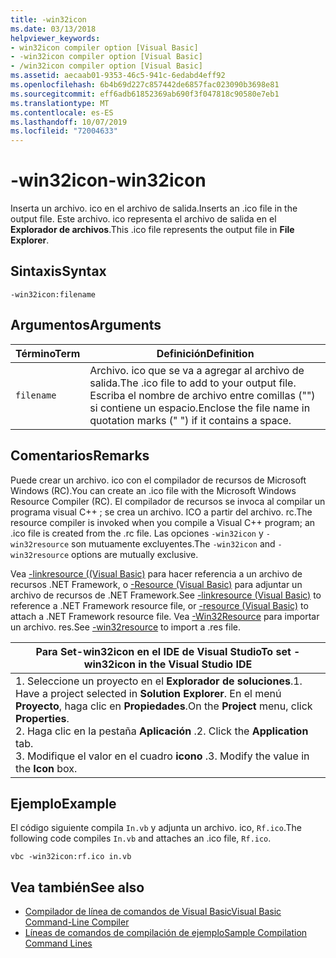 ```yaml
---
title: -win32icon
ms.date: 03/13/2018
helpviewer_keywords:
- win32icon compiler option [Visual Basic]
- -win32icon compiler option [Visual Basic]
- /win32icon compiler option [Visual Basic]
ms.assetid: aecaab01-9353-46c5-941c-6edabd4eff92
ms.openlocfilehash: 6b4b69d227c857442de6857fac023090b3698e81
ms.sourcegitcommit: eff6adb61852369ab690f3f047818c90580e7eb1
ms.translationtype: MT
ms.contentlocale: es-ES
ms.lasthandoff: 10/07/2019
ms.locfileid: "72004633"
---
```

# <a name="-win32icon"></a><span data-ttu-id="5bc4d-102">-win32icon</span><span class="sxs-lookup"><span data-stu-id="5bc4d-102">-win32icon</span></span>
<span data-ttu-id="5bc4d-103">Inserta un archivo. ico en el archivo de salida.</span><span class="sxs-lookup"><span data-stu-id="5bc4d-103">Inserts an .ico file in the output file.</span></span> <span data-ttu-id="5bc4d-104">Este archivo. ico representa el archivo de salida en el **Explorador de archivos**.</span><span class="sxs-lookup"><span data-stu-id="5bc4d-104">This .ico file represents the output file in **File Explorer**.</span></span>  
  
## <a name="syntax"></a><span data-ttu-id="5bc4d-105">Sintaxis</span><span class="sxs-lookup"><span data-stu-id="5bc4d-105">Syntax</span></span>  
  
```console  
-win32icon:filename  
```  
  
## <a name="arguments"></a><span data-ttu-id="5bc4d-106">Argumentos</span><span class="sxs-lookup"><span data-stu-id="5bc4d-106">Arguments</span></span>  
  
|<span data-ttu-id="5bc4d-107">Término</span><span class="sxs-lookup"><span data-stu-id="5bc4d-107">Term</span></span>|<span data-ttu-id="5bc4d-108">Definición</span><span class="sxs-lookup"><span data-stu-id="5bc4d-108">Definition</span></span>|  
|---|---|  
|`filename`|<span data-ttu-id="5bc4d-109">Archivo. ico que se va a agregar al archivo de salida.</span><span class="sxs-lookup"><span data-stu-id="5bc4d-109">The .ico file to add to your output file.</span></span> <span data-ttu-id="5bc4d-110">Escriba el nombre de archivo entre comillas ("") si contiene un espacio.</span><span class="sxs-lookup"><span data-stu-id="5bc4d-110">Enclose the file name in quotation marks (" ") if it contains a space.</span></span>|  
  
## <a name="remarks"></a><span data-ttu-id="5bc4d-111">Comentarios</span><span class="sxs-lookup"><span data-stu-id="5bc4d-111">Remarks</span></span>  
 <span data-ttu-id="5bc4d-112">Puede crear un archivo. ico con el compilador de recursos de Microsoft Windows (RC).</span><span class="sxs-lookup"><span data-stu-id="5bc4d-112">You can create an .ico file with the Microsoft Windows Resource Compiler (RC).</span></span> <span data-ttu-id="5bc4d-113">El compilador de recursos se invoca al compilar un programa visual C++ ; se crea un archivo. ICO a partir del archivo. rc.</span><span class="sxs-lookup"><span data-stu-id="5bc4d-113">The resource compiler is invoked when you compile a Visual C++ program; an .ico file is created from the .rc file.</span></span> <span data-ttu-id="5bc4d-114">Las opciones `-win32icon` y `-win32resource` son mutuamente excluyentes.</span><span class="sxs-lookup"><span data-stu-id="5bc4d-114">The `-win32icon` and `-win32resource` options are mutually exclusive.</span></span>  
  
 <span data-ttu-id="5bc4d-115">Vea [-linkresource ((Visual Basic)](../../../visual-basic/reference/command-line-compiler/linkresource.md) para hacer referencia a un archivo de recursos .NET Framework, o [-Resource (Visual Basic)](../../../visual-basic/reference/command-line-compiler/resource.md) para adjuntar un archivo de recursos de .NET Framework.</span><span class="sxs-lookup"><span data-stu-id="5bc4d-115">See [-linkresource (Visual Basic)](../../../visual-basic/reference/command-line-compiler/linkresource.md) to reference a .NET Framework resource file, or [-resource (Visual Basic)](../../../visual-basic/reference/command-line-compiler/resource.md) to attach a .NET Framework resource file.</span></span> <span data-ttu-id="5bc4d-116">Vea [-Win32Resource](../../../visual-basic/reference/command-line-compiler/win32resource.md) para importar un archivo. res.</span><span class="sxs-lookup"><span data-stu-id="5bc4d-116">See [-win32resource](../../../visual-basic/reference/command-line-compiler/win32resource.md) to import a .res file.</span></span>  
  
|<span data-ttu-id="5bc4d-117">Para Set-win32icon en el IDE de Visual Studio</span><span class="sxs-lookup"><span data-stu-id="5bc4d-117">To set -win32icon in the Visual Studio IDE</span></span>|  
|---|  
|<span data-ttu-id="5bc4d-118">1.  Seleccione un proyecto en el **Explorador de soluciones**.</span><span class="sxs-lookup"><span data-stu-id="5bc4d-118">1.  Have a project selected in **Solution Explorer**.</span></span> <span data-ttu-id="5bc4d-119">En el menú **Proyecto**, haga clic en **Propiedades**.</span><span class="sxs-lookup"><span data-stu-id="5bc4d-119">On the **Project** menu, click **Properties**.</span></span> <br /><span data-ttu-id="5bc4d-120">2.  Haga clic en la pestaña **Aplicación** .</span><span class="sxs-lookup"><span data-stu-id="5bc4d-120">2.  Click the **Application** tab.</span></span><br /><span data-ttu-id="5bc4d-121">3.  Modifique el valor en el cuadro **icono** .</span><span class="sxs-lookup"><span data-stu-id="5bc4d-121">3.  Modify the value in the **Icon** box.</span></span>|  
  
## <a name="example"></a><span data-ttu-id="5bc4d-122">Ejemplo</span><span class="sxs-lookup"><span data-stu-id="5bc4d-122">Example</span></span>  
 <span data-ttu-id="5bc4d-123">El código siguiente compila `In.vb` y adjunta un archivo. ico, `Rf.ico`.</span><span class="sxs-lookup"><span data-stu-id="5bc4d-123">The following code compiles `In.vb` and attaches an .ico file, `Rf.ico`.</span></span>  
  
```console
vbc -win32icon:rf.ico in.vb  
```  
  
## <a name="see-also"></a><span data-ttu-id="5bc4d-124">Vea también</span><span class="sxs-lookup"><span data-stu-id="5bc4d-124">See also</span></span>

- [<span data-ttu-id="5bc4d-125">Compilador de línea de comandos de Visual Basic</span><span class="sxs-lookup"><span data-stu-id="5bc4d-125">Visual Basic Command-Line Compiler</span></span>](../../../visual-basic/reference/command-line-compiler/index.md)
- [<span data-ttu-id="5bc4d-126">Líneas de comandos de compilación de ejemplo</span><span class="sxs-lookup"><span data-stu-id="5bc4d-126">Sample Compilation Command Lines</span></span>](../../../visual-basic/reference/command-line-compiler/sample-compilation-command-lines.md)
